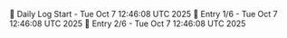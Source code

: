 📅 Daily Log Start - Tue Oct  7 12:46:08 UTC 2025
📌 Entry 1/6 - Tue Oct  7 12:46:08 UTC 2025
📌 Entry 2/6 - Tue Oct  7 12:46:08 UTC 2025
